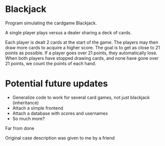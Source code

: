 # Blackjack

Program simulating the cardgame Blackjack.

A single player plays versus a dealer sharing a deck of cards.

Each player is dealt 2 cards at the start of the game. 
The players may then draw more cards to acquire a higher score. 
The goal is to get as close to 21 points as possible.
If a player goes over 21 points, they automatically lose.
When both players have stopped drawing cards, and none have gone over 21 points, we count the points of each hand.

# Potential future updates

* Generalize code to work for several card games, not just blackjack (inheritance)
* Attach a simple frontend
* Attach a database with scores and usernames
* So much more?


Far from done

Original case description was given to me by a friend
